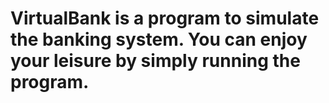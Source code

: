 # VirtualBank is a program to simulate the banking system. You can enjoy your leisure by simply running the program. 
